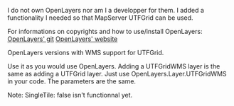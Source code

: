 I do not own OpenLayers nor am I a developper for them. I added a functionality I needed so that
MapServer UTFGrid can be used.

For informations on copyrights and how to use/install OpenLayers:
[OpenLayers' git](https://github.com/openlayers/openlayers)
[OpenLayers' website](https://github.com/openlayers/openlayers)

OpenLayers versions with WMS support for UTFGrid. 

Use it as you would use OpenLayers. Adding a UTFGridWMS layer is the same as adding a UTFGrid layer.
Just use OpenLayers.Layer.UTFGridWMS in your code. The parameters are the same.

Note: SingleTile: false isn't functionnal yet.